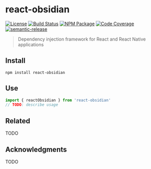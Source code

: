 # react-obsidian
[![License][]](https://opensource.org/licenses/ISC)
[![Build Status]](https://github.com/wix-private/react-obsidian/actions/workflows/ci.yml)
[![NPM Package]](https://npmjs.org/package/react-obsidian)
[![Code Coverage]](https://codecov.io/gh/wix-private/react-obsidian)
[![semantic-release]](https://github.com/semantic-release/semantic-release)

[License]: https://img.shields.io/badge/License-ISC-blue.svg
[Build Status]: https://github.com/wix-private/react-obsidian/actions/workflows/ci.yml/badge.svg
[NPM Package]: https://img.shields.io/npm/v/react-obsidian.svg
[Code Coverage]: https://codecov.io/gh/wix-private/react-obsidian/branch/master/graph/badge.svg
[semantic-release]: https://img.shields.io/badge/%20%20%F0%9F%93%A6%F0%9F%9A%80-semantic--release-e10079.svg

> Dependency injection framework for React and React Native applications

## Install

``` shell
npm install react-obsidian
```

## Use

``` typescript
import { reactObsidian } from 'react-obsidian'
// TODO: describe usage
```

## Related

TODO

## Acknowledgments

TODO
